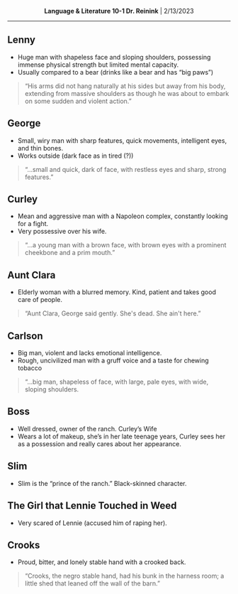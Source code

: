 <p align="center">
    <b>Language & Literature 10-1 Dr. Reinink</b> | 2/13/2023
</p>
<hr>

## Lenny

* Huge man with shapeless face and sloping shoulders, possessing immense physical strength but limited mental capacity.
* Usually compared to a bear (drinks like a bear and has “big paws”)

> “His arms did not hang naturally at his sides but away from his body, extending from massive shoulders as though he was about to embark on some sudden and violent action.” 

## George 

* Small, wiry man with sharp features, quick movements, intelligent eyes, and thin bones.
* Works outside (dark face as in tired (?))
> “…small and quick, dark of face, with restless eyes and sharp, strong features.”

## Curley

* Mean and aggressive man with a Napoleon complex, constantly looking for a fight.
*	Very possessive over his wife.
>“…a young man with a brown face, with brown eyes with a prominent cheekbone and a prim mouth.”

## Aunt Clara

* Elderly woman with a blurred memory. Kind, patient and takes good care of people.
> “Aunt Clara, George said gently. She's dead. She ain't here.”

## Carlson

* Big man, violent and lacks emotional intelligence.
* Rough, uncivilized man with a gruff voice and a taste for chewing tobacco
> “…big man, shapeless of face, with large, pale eyes, with wide, sloping shoulders.

## Boss

* Well dressed, owner of the ranch. 
Curley’s Wife
* Wears a lot of makeup, she’s in her late teenage years, Curley sees her as a possession and really cares about her appearance. 

## Slim

* Slim is the “prince of the ranch.” Black-skinned character.
	 
## The Girl that Lennie Touched in Weed

* Very scared of Lennie (accused him of raping her).

## Crooks

* Proud, bitter, and lonely stable hand with a crooked back.
> “Crooks, the negro stable hand, had his bunk in the harness room; a little shed that leaned off the wall of the barn.”